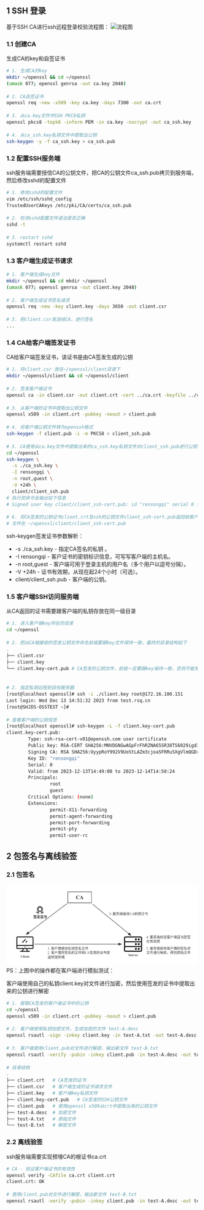 
## 1 SSH 登录
基于SSH CA进行ssh远程登录校验流程图：
![流程图](https://internal-api-drive-stream.feishu.cn/space/api/box/stream/download/preview/EQObbGAurohYC8xK4ercLRyHnVf/?preview_type=16)


### 1.1 创建CA
生成CA的key和自签证书
```bash
# 1. 生成CA的key
mkdir ~/openssl && cd ~/openssl
(umask 077; openssl genrsa -out ca.key 2048)

# 2. CA自签证书
openssl req -new -x509 -key ca.key -days 7300 -out ca.crt

# 3. 从ca.key文件中SSH PKC8私钥
openssl pkcs8 -topk8 -inform PEM -in ca.key -nocrypt -out ca_ssh.key

# 4. 从ca_ssh.key私钥文件中提取出公钥
ssh-keygen -y -f ca_ssh.key > ca_ssh.pub
```

### 1.2 配置SSH服务端
ssh服务端需要授信CA的公钥文件，把CA的公钥文件ca_ssh.pub拷贝到服务端，然后修改sshd的配置文件

```bash
# 1. 修改sshd的配置文件
vim /etc/ssh/sshd_config
TrustedUserCAKeys /etc/pki/CA/certs/ca_ssh.pub

# 2. 检测sshd配置文件语法是否正确
sshd -t

# 3. restart sshd
systemctl restart sshd
```

### 1.3 客户端生成证书请求
```bash
# 1. 客户端生成key文件
mkdir ~/openssl && cd mkdir ~/openssl
(umask 077; openssl genrsa -out client.key 2048)

# 2. 客户端生成证书签名请求
openssl req -new -key client.key -days 3650 -out client.csr

# 3. 把client.csr发送给CA，进行签名
...
```

### 1.4 CA给客户端签发证书
CA给客户端签发证书，该证书是由CA签发生成的公钥
```bash
# 1. 将client.csr 放在~/openssl/client目录下
mkdir ~/openssl/client && cd ~/openssl/client

# 2. 签发客户端证书
openssl ca -in client.csr -out client.crt -cert ../ca.crt -keyfile ../ca.key

# 3. 从客户端的证书中提取出公钥文件
openssl x509 -in client.crt -pubkey -noout > client.pub

# 4. 将客户端公钥文件转为openssh格式
ssh-keygen -f client.pub -i -m PKCS8 > client_ssh.pub

# 5. CA使用从ca.key文件中提取出来的ca_ssh.key私钥文件对client_ssh.pub进行公钥签发
cd ~/openssl
ssh-keygen \
  -s ./ca_ssh.key \
  -I rensongqi \
  -n root,guest \
  -V +24h \
  client/client_ssh.pub
# 执行完命令会输出如下信息
# Signed user key client/client_ssh-cert.pub: id "rensongqi" serial 0 for root valid from 2023-12-13T14:37:00 to 2023-12-14T14:38:52

# 6. 将CA签发的公钥证书client.crt及ssh的公钥文件client_ssh-cert.pub返回给客户端
# 文件在 ~/openssl/client/client_ssh-cert.pub
```

ssh-keygen签发证书参数解析：
- -s ./ca_ssh.key - 指定CA签名的私钥 。
- -I rensongqi - 客户证书的密钥标识信息，可写写客户端的主机名。
- -n root,guest - 客户端可用于登录主机的用户名（多个用户以逗号分隔）。
- -V +24h - 证书有效期，从现在起24个小时（可选）。
- client/client_ssh.pub - 客户端的公钥。

### 1.5 客户端SSH访问服务端

从CA返回的证书需要跟客户端的私钥存放在同一级目录

```bash
# 1. 进入客户端key所在的目录
cd ~/openssl

# 2. 把从CA端接收的签发公钥文件命名前缀要跟key文件保持一致，最终的目录结构如下
.
├── client.csr
├── client.key
└── client.key-cert.pub # CA签发的公钥文件，前缀一定要跟key保持一致，否则不能免密登录


# 2. 指定私钥远程到目标服务器
[root@localhost openssl]# ssh -i ./client.key root@172.16.100.151
Last login: Wed Dec 13 14:51:32 2023 from test.rsq.cn
[root@SHJDS-OSSTEST ~]# 

# 查看客户端的公钥信息
[root@localhost openssl]# ssh-keygen -L -f client.key-cert.pub
client.key-cert.pub:
        Type: ssh-rsa-cert-v01@openssh.com user certificate
        Public key: RSA-CERT SHA256:MNVDGNGwAGpFrFhRZNA65SR38TS6029igd3SpaS5VNQ
        Signing CA: RSA SHA256:UyypRoY992V9UoStLAZm3cjoaSFRRuSXgVlmQGDrXoo
        Key ID: "rensongqi"
        Serial: 0
        Valid: from 2023-12-13T14:49:00 to 2023-12-14T14:50:24
        Principals: 
                root
                guest
        Critical Options: (none)
        Extensions: 
                permit-X11-forwarding
                permit-agent-forwarding
                permit-port-forwarding
                permit-pty
                permit-user-rc
```

## 2 包签名与离线验签
### 2.1 包签名

![openssl sign](../img/openssl_ca_sign.png)
PS：上图中的操作都在客户端进行模拟测试：

客户端使用自己的私钥client.key对文件进行加密，然后使用签发的证书中提取出来的公钥进行解密

```bash
# 1. 提取CA签发的客户端证书中的公钥
cd ~/openssl
openssl x509 -in client.crt -pubkey -noout > client.pub

# 2. 客户端使用私钥加密文件，生成加密的文件 test-A.desc
openssl rsautl -sign -inkey client.key -in test-A.txt -out test-A.desc

# 3. 客户端使用client.pub对文件进行解密，输出新文件 test-B.txt
openssl rsautl -verify -pubin -inkey client.pub -in test-A.desc -out test-B.txt

# 目录结构
.
├── client.crt   # CA签发的证书
├── client.csr   # 客户端生成的证书请求文件
├── client.key   # 客户端key私钥文件
├── client.key-cert.pub   # CA签发的SSH公钥文件
├── client.pub   # 使用openssl x509从crt中提取出来的公钥文件
├── test-A.desc  # 加密文件
├── test-A.txt   # 原始文件
└── test-B.txt   # 解密文件
```

### 2.2 离线验签

ssh服务端需要实现预埋CA的根证书ca.crt

```bash
# CA - 验证客户端证书的有效性
openssl verify -CAfile ca.crt client.crt
client.crt: OK

# 使用client.pub对文件进行解密，输出新文件 test-B.txt
openssl rsautl -verify -pubin -inkey client.pub -in test-A.desc -out test-B.txt
```
